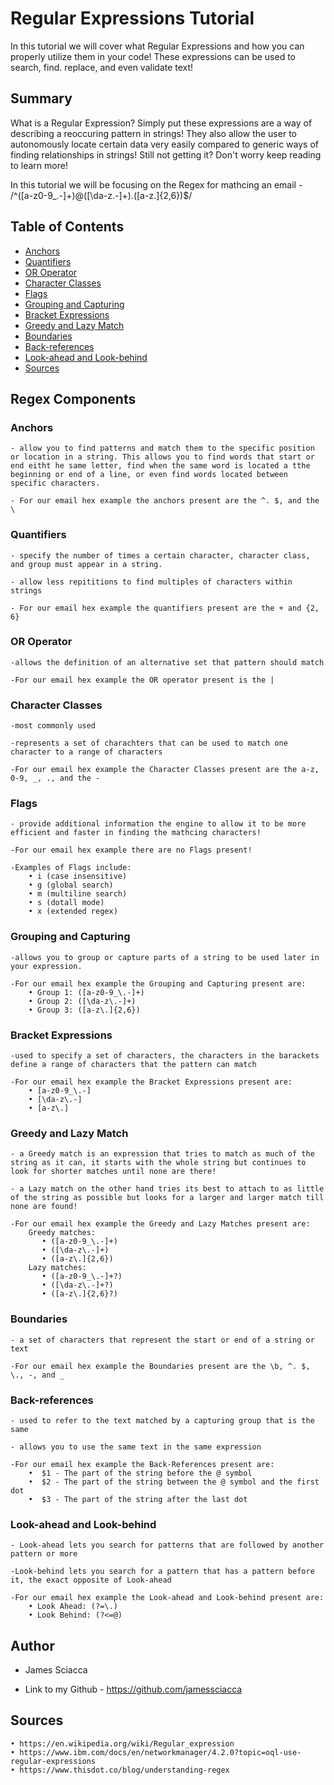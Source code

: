 # Regular Expressions Tutorial

In this tutorial we will cover what Regular Expressions and how you can properly utilize them in your code! These expressions can be used to search, find. replace, and even validate text!

## Summary

What is a Regular Expression? Simply put these expressions are a way of describing a reoccuring pattern in strings! They also allow the user to autonomously locate certain data very easily compared to generic ways of finding relationships in strings! Still not getting it? Don't worry keep reading to learn more!

In this tutorial we will be focusing on the Regex for mathcing an email - /^([a-z0-9_\.-]+)@([\da-z\.-]+)\.([a-z\.]{2,6})$/

## Table of Contents

- [Anchors](#anchors)
- [Quantifiers](#quantifiers)
- [OR Operator](#or-operator)
- [Character Classes](#character-classes)
- [Flags](#flags)
- [Grouping and Capturing](#grouping-and-capturing)
- [Bracket Expressions](#bracket-expressions)
- [Greedy and Lazy Match](#greedy-and-lazy-match)
- [Boundaries](#boundaries)
- [Back-references](#back-references)
- [Look-ahead and Look-behind](#look-ahead-and-look-behind)
- [Sources](#sources)

## Regex Components 

### Anchors
    - allow you to find patterns and match them to the specific position or location in a string. This allows you to find words that start or end eitht he same letter, find when the same word is located a tthe beginning or end of a line, or even find words located between specific characters.

    - For our email hex example the anchors present are the ^. $, and the \

### Quantifiers
    - specify the number of times a certain character, character class, and group must appear in a string. 

    - allow less repititions to find multiples of characters within strings

    - For our email hex example the quantifiers present are the + and {2, 6}

### OR Operator
    -allows the definition of an alternative set that pattern should match

    -For our email hex example the OR operator present is the |

### Character Classes
    -most commonly used

    -represents a set of charachters that can be used to match one character to a range of characters

    -For our email hex example the Character Classes present are the a-z, 0-9, _, ., and the -

### Flags
    - provide additional information the engine to allow it to be more efficient and faster in finding the mathcing characters!

    -For our email hex example there are no Flags present!

    -Examples of Flags include:
        • i (case insensitive)
        • g (global search)
        • m (multiline search)
        • s (dotall mode)
        • x (extended regex)

### Grouping and Capturing
    -allows you to group or capture parts of a string to be used later in your expression.

    -For our email hex example the Grouping and Capturing present are: 
        • Group 1: ([a-z0-9_\.-]+)
        • Group 2: ([\da-z\.-]+)
        • Group 3: ([a-z\.]{2,6})

### Bracket Expressions
    -used to specify a set of characters, the characters in the barackets define a range of characters that the pattern can match

    -For our email hex example the Bracket Expressions present are: 
        • [a-z0-9_\.-]
        • [\da-z\.-]
        • [a-z\.] 
### Greedy and Lazy Match
    - a Greedy match is an expression that tries to match as much of the string as it can, it starts with the whole string but continues to look for shorter matches until none are there!

    - a Lazy match on the other hand tries its best to attach to as little of the string as possible but looks for a larger and larger match till none are found!

    -For our email hex example the Greedy and Lazy Matches present are: 
        Greedy matches: 
           • ([a-z0-9_\.-]+)
           • ([\da-z\.-]+)
           • ([a-z\.]{2,6})
        Lazy matches: 
           • ([a-z0-9_\.-]+?)
           • ([\da-z\.-]+?)
           • ([a-z\.]{2,6}?)

### Boundaries
    - a set of characters that represent the start or end of a string or text

    -For our email hex example the Boundaries present are the \b, ^. $, \., -, and _

### Back-references
    - used to refer to the text matched by a capturing group that is the same

    - allows you to use the same text in the same expression

    -For our email hex example the Back-References present are: 
        •  $1 - The part of the string before the @ symbol
        •  $2 - The part of the string between the @ symbol and the first dot
        •  $3 - The part of the string after the last dot

### Look-ahead and Look-behind
    - Look-ahead lets you search for patterns that are followed by another pattern or more

    -Look-behind lets you search for a pattern that has a pattern before it, the exact opposite of Look-ahead

    -For our email hex example the Look-ahead and Look-behind present are:
        • Look Ahead: (?=\.)
        • Look Behind: (?<=@)

## Author

- James Sciacca 

- Link to my Github - https://github.com/jamessciacca

## Sources 
    • https://en.wikipedia.org/wiki/Regular_expression
    • https://www.ibm.com/docs/en/networkmanager/4.2.0?topic=oql-use-regular-expressions
    • https://www.thisdot.co/blog/understanding-regex
